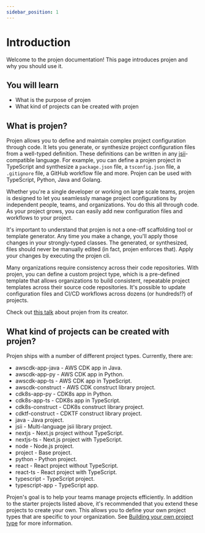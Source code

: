 ```yaml
---
sidebar_position: 1
---
```


# Introduction
Welcome to the projen documentation! This page introduces projen and why you should use it.

## You will learn
- What is the purpose of projen
- What kind of projects can be created with projen

## What is projen?
Projen allows you to define and maintain complex project configuration through code. It lets you generate, or synthesize 
project configuration files from a well-typed definition. These definitions can be written in any 
[jsii](https://github.com/aws/jsii)-compatible language. For example, you can define a projen project in TypeScript 
and synthesize a `package.json` file, a `tsconfig.json` file, a `.gitignore` file, a GitHub workflow file and more. 
Projen can be used with TypeScript, Python, Java and Golang.

Whether you're a single developer or working on large scale teams, projen is designed to let you seamlessly 
manage project configurations by independent people, teams, and organizations. You do this all through code. As your 
project grows, you can easily add new configuration files and workflows to your project. 

It's important to understand that projen is not a one-off scaffolding tool or template generator. Any time you make
a change, you'll apply those changes in your strongly-typed classes. The generated, or synthesized, files should never 
be manually edited (in fact, projen enforces that). Apply your changes by executing the projen cli.

Many organizations require consistency across their code repositories. With projen, you can define a 
custom project type, which is a pre-defined template that allows organizations to build consistent, 
repeatable project templates across their source code repositories. It's possible to update configuration files and 
CI/CD workflows across dozens (or hundreds!?) of projects.

Check out [this talk](https://youtu.be/SOWMPzXtTCw) about projen from its creator.

## What kind of projects can be created with projen?

Projen ships with a number of different project types. Currently, there are:

* awscdk-app-java - AWS CDK app in Java.
* awscdk-app-py - AWS CDK app in Python.
* awscdk-app-ts - AWS CDK app in TypeScript.
* awscdk-construct - AWS CDK construct library project.
* cdk8s-app-py - CDK8s app in Python.
* cdk8s-app-ts - CDK8s app in TypeScript.
* cdk8s-construct - CDK8s construct library project.
* cdktf-construct - CDKTF construct library project.
* java - Java project.
* jsii - Multi-language jsii library project.
* nextjs - Next.js project without TypeScript.
* nextjs-ts - Next.js project with TypeScript.
* node - Node.js project.
* project - Base project.
* python - Python project.
* react - React project without TypeScript.
* react-ts - React project with TypeScript.
* typescript - TypeScript project.
* typescript-app - TypeScript app.

Projen's goal is to help your teams manage projects efficiently. In addition to the starter projects listed above,
it's recommended that you extend these projects to create your own. This allows you to define your own project types
that are specific to your organization.
See [Building your own project type](/docs/concepts/projects/building-your-own) for more information. 
